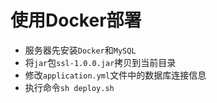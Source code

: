 # 使用Docker部署

* 服务器先安装`Docker`和`MySQL`
* 将`jar`包`ssl-1.0.0.jar`拷贝到当前目录
* 修改`application.yml`文件中的数据库连接信息
* 执行命令`sh deploy.sh`
